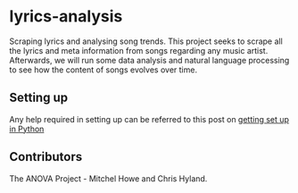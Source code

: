 # lyrics-analysis
Scraping lyrics and analysing song trends. This project seeks to scrape all the lyrics and meta information from songs regarding any music artist. Afterwards, we will run some data analysis and natural language processing to see how the content of songs evolves over time.

## Setting up

Any help required in setting up can be referred to this post on [getting set up in Python](https://chrishyland.github.io/setting-up-python/)

## Contributors
The ANOVA Project - Mitchel Howe and Chris Hyland.
